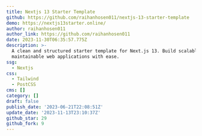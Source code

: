 ```yaml
---
title: Nextjs 13 Starter Template
github: https://github.com/raihanhosen011/nextjs-13-starter-template
demo: https://nextjs13starter.online/
author: raihanhosen011
author_link: https://github.com/raihanhosen011
date: 2023-11-30T06:35:57.775Z
description: >-
  A clean and structured starter template for Next.js 13. Build scalable and
  maintainable web applications with ease.
ssg:
  - Nextjs
css:
  - Tailwind
  - PostCSS
cms: []
category: []
draft: false
publish_date: '2023-06-21T22:08:51Z'
update_date: '2023-11-13T23:10:37Z'
github_star: 29
github_fork: 9
---
```

